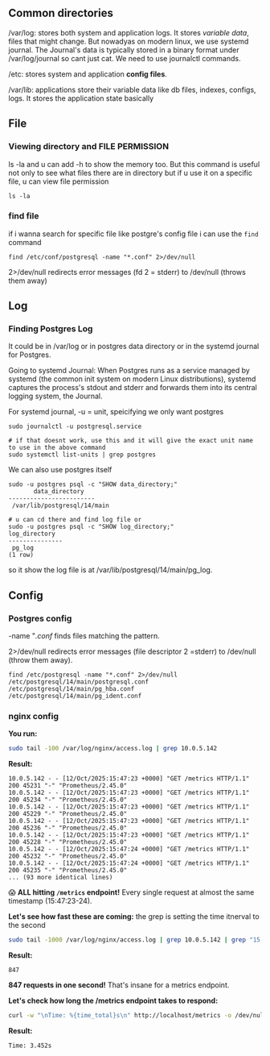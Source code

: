 ## Common directories
/var/log: stores both system and application logs. It stores *variable data*, files that might change. But nowadyas on modern linux, we use systemd journal. The Journal's data is typically stored in a binary format under /var/log/journal so cant just cat. We need to use journalctl commands. 

/etc: stores system and application **config files**.

/var/lib: applications store their variable data like db files, indexes, configs, logs. It stores the application state basically

## File
### Viewing directory and FILE PERMISSION
ls -la and u can add -h to show the memory too. But this command is useful not only to see what files there are in directory but if u use
it on a specific file, u can view file permission
```
ls -la
```

### find file
if i wanna search for specific file like postgre's config file i can use the `find` command
```
find /etc/conf/postgresql -name "*.conf" 2>/dev/null
```
2>/dev/null redirects error messages (fd 2 = stderr) to /dev/null (throws them away)

## Log
### Finding Postgres Log
It could be in /var/log or in postgres data directory or in the systemd journal for Postgres.

Going to $\text{systemd}$ Journal: When Postgres runs as a service managed by $\text{systemd}$ (the common init system on modern Linux distributions), $\text{systemd}$ captures the process's $\text{stdout}$ and $\text{stderr}$ and forwards them into its central logging system, the Journal.

For systemd journal, -u = unit, speicifying we only want postgres 
```
sudo journalctl -u postgresql.service

# if that doesnt work, use this and it will give the exact unit name to use in the above command 
sudo systemctl list-units | grep postgres
```

We can also use postgres itself
```
sudo -u postgres psql -c "SHOW data_directory;"
       data_directory
------------------------
 /var/lib/postgresql/14/main

# u can cd there and find log file or
sudo -u postgres psql -c "SHOW log_directory;"
log_directory
---------------
 pg_log
(1 row)
```
so it show the log file is at /var/lib/postgresql/14/main/pg_log. 

## Config
### Postgres config
-name "*.conf* finds files matching the pattern.

2>/dev/null redirects error messages (file descriptor 2 =stderr) to /dev/null (throw them away). 
```
find /etc/postgresql -name "*.conf" 2>/dev/null
/etc/postgresql/14/main/postgresql.conf
/etc/postgresql/14/main/pg_hba.conf
/etc/postgresql/14/main/pg_ident.conf
```

### nginx config
**You run:**
```bash
sudo tail -100 /var/log/nginx/access.log | grep 10.0.5.142
```

**Result:**
```
10.0.5.142 - - [12/Oct/2025:15:47:23 +0000] "GET /metrics HTTP/1.1" 200 45231 "-" "Prometheus/2.45.0"
10.0.5.142 - - [12/Oct/2025:15:47:23 +0000] "GET /metrics HTTP/1.1" 200 45234 "-" "Prometheus/2.45.0"
10.0.5.142 - - [12/Oct/2025:15:47:23 +0000] "GET /metrics HTTP/1.1" 200 45229 "-" "Prometheus/2.45.0"
10.0.5.142 - - [12/Oct/2025:15:47:23 +0000] "GET /metrics HTTP/1.1" 200 45236 "-" "Prometheus/2.45.0"
10.0.5.142 - - [12/Oct/2025:15:47:23 +0000] "GET /metrics HTTP/1.1" 200 45228 "-" "Prometheus/2.45.0"
10.0.5.142 - - [12/Oct/2025:15:47:24 +0000] "GET /metrics HTTP/1.1" 200 45232 "-" "Prometheus/2.45.0"
10.0.5.142 - - [12/Oct/2025:15:47:24 +0000] "GET /metrics HTTP/1.1" 200 45235 "-" "Prometheus/2.45.0"
... (93 more identical lines)
```

😱 **ALL hitting `/metrics` endpoint!** Every single request at almost the same timestamp (15:47:23-24).

**Let's see how fast these are coming:**
the grep is setting the time itnerval to the second 
```bash
sudo tail -1000 /var/log/nginx/access.log | grep 10.0.5.142 | grep "15:47:2[0-9]" | wc -l
```

**Result:**
```
847
```

**847 requests in one second!** That's insane for a metrics endpoint.

**Let's check how long the /metrics endpoint takes to respond:**
```bash
curl -w "\nTime: %{time_total}s\n" http://localhost/metrics -o /dev/null -s
```

**Result:**
```
Time: 3.452s
```

